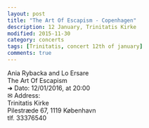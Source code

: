 ```yaml
---
layout: post
title: "The Art Of Escapism - Copenhagen"
description: 12 January, Trinitatis Kirke
modified: 2015-11-30
category: concerts
tags: [Trinitatis, concert 12th of january]
comments: true
---
```

Ania Rybacka and Lo Ersare <br>
The Art Of Escapism<br>
➜ Dato: 12/01/2016, at 20:00<br>
✉ Address:<br>
Trinitatis Kirke<br>
Pilestræde 67, 1119 København<br>
tlf. 33376540
<br><br>




